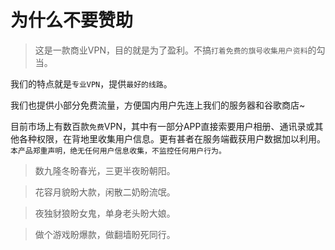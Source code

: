 # 为什么不要赞助 #

>这是一款商业VPN，目的就是为了盈利。不搞`打着免费的旗号收集用户资料`的勾当。

我们的特点就是`专业VPN`，提供`最好的线路`。

我们也提供小部分免费流量，方便国内用户先连上我们的服务器和谷歌商店~

目前市场上有数百款`免费`VPN，其中有一部分APP直接索要用户相册、通讯录或其他各种权限，在背地里收集用户信息。更有甚者在服务端截获用户数据加以利用。`本产品郑重声明，绝无任何用户信息收集，不监控任何用户行为。`

>数九隆冬盼春光，三更半夜盼朝阳。

>花容月貌盼大款，闲散二奶盼流氓。

>夜独豺狼盼女鬼，单身老头盼大娘。

>做个游戏盼爆款，做翻墙盼死同行。